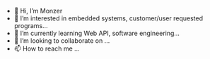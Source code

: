 - 👋 Hi, I’m Monzer
- 👀 I’m interested in embedded systems, customer/user requested programs...
- 🌱 I’m currently learning Web API, software engineering...
- 💞️ I’m looking to collaborate on ...
- 📫 How to reach me ...

<!---
malismaa/malismaa is a ✨ special ✨ repository because its `README.md` (this file) appears on your GitHub profile.
You can click the Preview link to take a look at your changes.
--->

